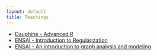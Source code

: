 ```yaml
---
layout: default
title: Teachings
---
```


- [Dauphine - Advanced R](http://github.com/jchiquet/CourseAdvancedR)
- [ENSAI - Introduction to Regularization](https://github.com/jchiquet/CourseRegLinearRegression)
- [ENSAI - An introduction to graph analysis and modeling](https://github.com/jchiquet/CourseStatNetwork)


